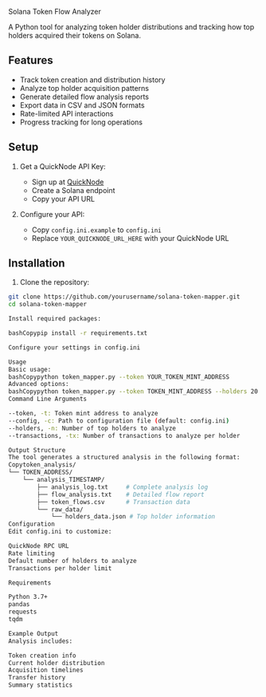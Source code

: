  Solana Token Flow Analyzer

A Python tool for analyzing token holder distributions and tracking how top holders acquired their tokens on Solana.

## Features

- Track token creation and distribution history
- Analyze top holder acquisition patterns
- Generate detailed flow analysis reports
- Export data in CSV and JSON formats
- Rate-limited API interactions
- Progress tracking for long operations

## Setup

1. Get a QuickNode API Key:
   - Sign up at [QuickNode](https://quicknode.com)
   - Create a Solana endpoint
   - Copy your API URL

2. Configure your API:
   - Copy `config.ini.example` to `config.ini`
   - Replace `YOUR_QUICKNODE_URL_HERE` with your QuickNode URL

## Installation

1. Clone the repository:
```bash
git clone https://github.com/yourusername/solana-token-mapper.git
cd solana-token-mapper

Install required packages:

bashCopypip install -r requirements.txt

Configure your settings in config.ini

Usage
Basic usage:
bashCopypython token_mapper.py --token YOUR_TOKEN_MINT_ADDRESS
Advanced options:
bashCopypython token_mapper.py --token TOKEN_MINT_ADDRESS --holders 20 --transactions 200
Command Line Arguments

--token, -t: Token mint address to analyze
--config, -c: Path to configuration file (default: config.ini)
--holders, -n: Number of top holders to analyze
--transactions, -tx: Number of transactions to analyze per holder

Output Structure
The tool generates a structured analysis in the following format:
Copytoken_analysis/
└── TOKEN_ADDRESS/
    └── analysis_TIMESTAMP/
        ├── analysis_log.txt     # Complete analysis log
        ├── flow_analysis.txt    # Detailed flow report
        ├── token_flows.csv      # Transaction data
        └── raw_data/
            └── holders_data.json # Top holder information
Configuration
Edit config.ini to customize:

QuickNode RPC URL
Rate limiting
Default number of holders to analyze
Transactions per holder limit

Requirements

Python 3.7+
pandas
requests
tqdm

Example Output
Analysis includes:

Token creation info
Current holder distribution
Acquisition timelines
Transfer history
Summary statistics